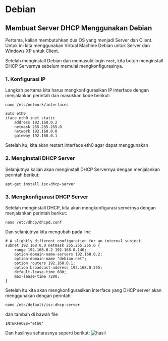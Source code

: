 # Debian
## Membuat Server DHCP Menggunakan Debian

Pertama, kalian membutuhkan dua OS yang menjadi Server dan Client. Untuk ini kita menggunakan Virtual Machine Debian untuk Server dan Windows XP untuk Client.

Setelah menginstall Debian dan memasuki login ```root```, kita butuh menginstall DHCP Servernya sebelum memulai mengkonfigurasinya.

### 1. Konfigurasi IP

Langkah pertama kita harus mengkonfigurasikan IP interface dengan menjalankan perintah dan masukkan kode berikut:  
```
nano /etc/network/interfaces
```
```
auto eth0
iface eth0 inet static
    address 192.168.0.2
    netmask 255.255.255.0
    network 192.168.0.0
    gateway 192.168.0.1
```
Setelah itu, kita akan restart interface eth0 agar dapat menggunakan 
### 2. Menginstall DHCP Server

Selanjutnya kalian akan menginstall DHCP Servernya dengan menjalankan perintah berikut:
```
apt-get install isc-dhcp-server
```
### 3. Mengkonfigurasi DHCP Server

Setelah menginstall DHCP, kita akan mengkonfigurasi servernya dengan menjalankan perintah berikut:
```
nano /etc/dhcp/dhcpd.conf
```
Dan selanjutnya kita mengubah pada line
```
# A slightly different configuration for an internal subject.
subnet 192.168.0.0 netmask 255.255.255.0 {
    range 192.168.0.2 192.168.0.140;
    option-domain-name-servers 192.168.0.2;
    option-domain-name "debian.net";
    option routers 192.168.0.1;
    option broadcast-address 192.168.0.255;
    default-lease-time 600;
    max-lease-time 7200;
}
```
Setelah itu kita akan mengkonfigurasikan interface yang DHCP server akan menggunakan dengan perintah:
```
nano /etc/default/isc-dhcp-server
```
dan tambah di bawah file
```
INTERFACES="eth0"
```
Dan hasilnya seharusnya seperti berikut:
![hasil](/imgs/result.png)